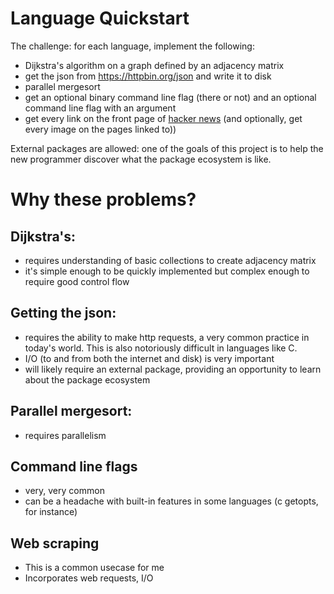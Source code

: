 # Language Quickstart
The challenge: for each language, implement the following:
- Dijkstra's algorithm on a graph defined by an adjacency matrix
- get the json from https://httpbin.org/json and write it to disk
- parallel mergesort
- get an optional binary command line flag (there or not) and an optional
  command line flag with an argument
- get every link on the front page of [hacker
  news](https://news.ycombinator.com/news) (and optionally, get every image on
  the pages linked to))

External packages are allowed: one of the goals of this project is to help the
new programmer discover what the package ecosystem is like.

# Why these problems?
## Dijkstra's:
- requires understanding of basic collections to create adjacency matrix
- it's simple enough to be quickly implemented but complex enough to require 
  good control flow

## Getting the json:
- requires the ability to make http requests, a very common practice in today's
  world. This is also notoriously difficult in languages like C.
- I/O (to and from both the internet and disk) is very important
- will likely require an external package, providing an opportunity to learn
  about the package ecosystem

## Parallel mergesort:
- requires parallelism

## Command line flags
- very, very common
- can be a headache with built-in features in some languages (c getopts, for
  instance)

## Web scraping
- This is a common usecase for me
- Incorporates web requests, I/O
